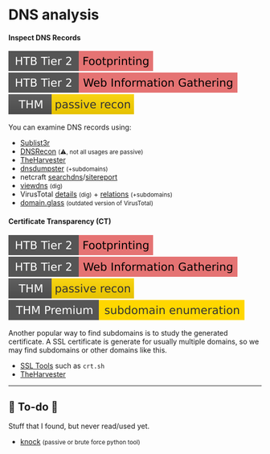 # DNS analysis

<div class="row row-cols-lg-2"><div>

#### Inspect DNS Records

[![footprinting](../../../_badges/htb/footprinting.svg)](https://academy.hackthebox.com/course/preview/footprinting)
[![web_information_gathering](../../../_badges/htb/web_information_gathering.svg)](https://academy.hackthebox.com/course/preview/information-gathering---web-edition)
[![passiverecon](../../../_badges/thm/passiverecon.svg)](https://tryhackme.com/room/passiverecon)

You can examine DNS records using:

* [Sublist3r](/cybersecurity/red-team/tools/enumeration/dns/sublist3r.md)
* [DNSRecon](/cybersecurity/red-team/tools/enumeration/dns/dnsrecon.md) <small>(⚠️, not all usages are passive)</small>
* [TheHarvester](/cybersecurity/red-team/s1.investigation/tools/theHarvester.md)
* [dnsdumpster](https://dnsdumpster.com/) <small>(+subdomains)</small>
* netcraft [searchdns](https://searchdns.netcraft.com/)/[sitereport](https://sitereport.netcraft.com/)
* [viewdns](https://viewdns.info/) <small>(dig)</small>
* VirusTotal [details](https://www.virustotal.com/gui/domain/example.com/details) <small>(dig)</small> + [relations](https://www.virustotal.com/gui/domain/example.com/relations) <small>(+subdomains)</small>
* [domain.glass](https://domain.glass/) <small>(outdated version of VirusTotal)</small>
</div><div>

#### Certificate Transparency (CT)

[![footprinting](../../../_badges/htb/footprinting.svg)](https://academy.hackthebox.com/course/preview/footprinting)
[![web_information_gathering](../../../_badges/htb/web_information_gathering.svg)](https://academy.hackthebox.com/course/preview/information-gathering---web-edition)
[![passiverecon](../../../_badges/thm/passiverecon.svg)](https://tryhackme.com/room/passiverecon)
[![subdomainenumeration](../../../_badges/thmp/subdomainenumeration.svg)](https://tryhackme.com/room/subdomainenumeration)

Another popular way to find subdomains is to study the generated certificate. A SSL certificate is generate for usually multiple domains, so we may find subdomains or other domains like this.

* [SSL Tools](/operating-systems/networking/protocols/ssl-tls.md#find-certificates-given-a-domain) such as `crt.sh`
* [TheHarvester](/cybersecurity/red-team/s1.investigation/tools/theHarvester.md)
</div></div>

<hr class="sep-both">

## 👻 To-do 👻

Stuff that I found, but never read/used yet.

<div class="row row-cols-lg-2"><div>

* [knock](https://github.com/guelfoweb/knock/) <small>(passive or brute force python tool)</small>
</div><div>
</div></div>